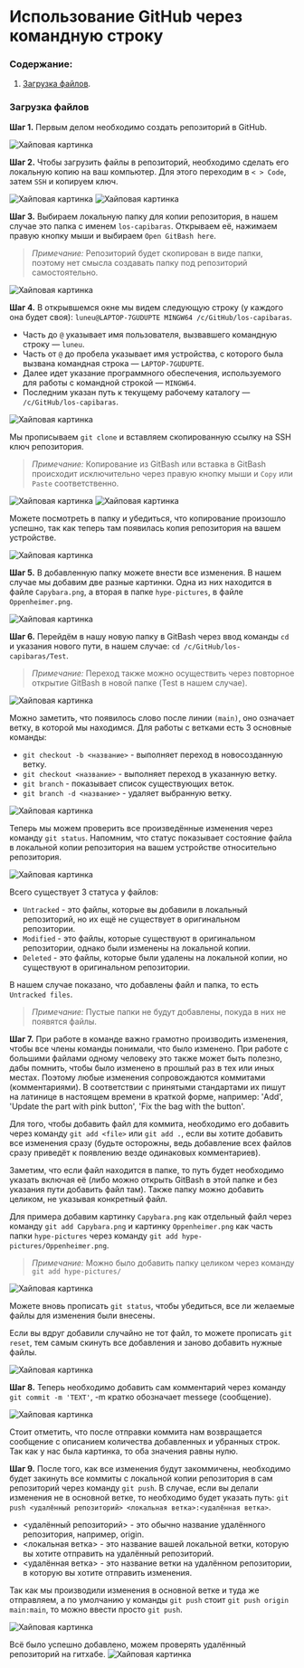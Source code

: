 # Использование GitHub через командную строку
### Содержание:
1. [Загрузка файлов](#загрузка-файлов).

### Загрузка файлов
**Шаг 1.**  Первым делом необходимо создать репозиторий в GitHub.

![Хайповая картинка](/git-and-github/images/image-1.png)

**Шаг 2.** Чтобы загрузить файлы в репозиторий, необходимо сделать его локальную копию на ваш компьютер. Для этого переходим в `< > Code`, затем `SSH` и копируем ключ.

![Хайповая картинка](/git-and-github/images/image-2.png)
![Хайповая картинка](/git-and-github/images/image-3.png)

**Шаг 3.** Выбираем локальную папку для копии репозитория, в нашем случае это папка с именем `los-capibaras`. Открываем её, нажимаем правую кнопку мыши и выбираем `Open GitBash here`.
> *Примечание:* Репозиторий будет скопирован в виде папки, поэтому нет смысла создавать папку под репозиторий самостоятельно.

![Хайповая картинка](/git-and-github/images/image-4.png)

**Шаг 4.** В открывшемся окне мы видем следующую строку (у каждого она будет своя): `luneu@LAPTOP-7GUDUPTE MINGW64 /c/GitHub/los-capibaras`.

- Часть до `@` указывает имя пользователя, вызвавшего командную строку — `luneu`.
- Часть от `@` до пробела указывает имя устройства, с которого была вызвана командная строка — `LAPTOP-7GUDUPTE`.
- Далее идет указание программного обеспечения, используемого для работы с командной строкой — `MINGW64`.
- Последним указан путь к текущему рабочему каталогу — `/c/GitHub/los-capibaras`.

![Хайповая картинка](/git-and-github/images/image-5.png)

Мы прописываем `git clone` и вставляем скопированную ссылку на SSH ключ репозитория.
> *Примечание:* Копирование из GitBash или вставка в GitBash происходит исключительно через правую кнопку мыши и `Copy` или `Paste` соответственно.

![Хайповая картинка](/git-and-github/images/image-6.png)
![Хайповая картинка](/git-and-github/images/image-7.png)

Можете посмотреть в папку и убедиться, что копирование произошло успешно, так как теперь там появилась копия репозитория на вашем устройстве.

![Хайповая картинка](/git-and-github/images/image-8.png)

**Шаг 5.** В добавленную папку можете внести все изменения. В нашем случае мы добавим две разные картинки. Одна из них находится в файле `Capybara.png`, а вторая в папке `hype-pictures`, в файле `Oppenheimer.png`.

![Хайповая картинка](/git-and-github/images/image-9.png)

**Шаг 6.** Перейдём в нашу новую папку в GitBash через ввод команды ``cd`` и указания нового пути, в нашем случае: `cd /c/GitHub/los-capibaras/Test`.
> *Примечание:* Переход также можно осуществить через повторное открытие GitBash в новой папке (Test в нашем случае).

![Хайповая картинка](/git-and-github/images/image-10.png) 

Можно заметить, что появилось слово после линии `(main)`, оно означает ветку, в которой мы находимся. Для работы с ветками есть 3 основные команды:
- `git checkout -b <название>` - выполняет переход в новосозданную ветку.
- `git checkout <название>` - выполняет переход в указанную ветку.
- `git branch` - показывает список существующих веток.
- `git branch -d <название>` - удаляет выбранную ветку.

![Хайповая картинка](/git-and-github/images/image-11.png)

Теперь мы можем проверить все произведённые изменения через команду `git status`. Напомним, что статус показывает состояние файла в локальной копии репозитория на вашем устройстве относительно репозитория.

![Хайповая картинка](/git-and-github/images/image-12.png)

Всего существует 3 статуса у файлов:
- `Untracked` - это файлы, которые вы добавили в локальный репозиторий, но их ещё не существует в оригинальном репозитории.
- `Modified` - это файлы, которые существуют в оригинальном репозитории, однако были изменены на локальной копии.
- `Deleted` - это файлы, которые были удалены на локальной копии, но существуют в оригинальном репозитории.

В нашем случае показано, что добавлены файл и папка, то есть `Untracked files`.
> *Примечание:* Пустые папки не будут добавлены, покуда в них не появятся файлы.

**Шаг 7.** При работе в команде важно грамотно производить изменения, чтобы все члены команды понимали, что было изменено. При работе с большими файлами одному человеку это также может быть полезно, дабы помнить, чтобы было изменено в прошлый раз в тех или иных местах. Поэтому любые изменения сопровождаются коммитами (комментариями). В соответствии с принятыми стандартами их пишут на латинице в настоящем времени в краткой форме, например: 'Add', 'Update the part with pink button', 'Fix the bag with the button'.

Для того, чтобы добавить файл для коммита, необходимо его добавить через команду `git add <file>` или `git add .`, если вы хотите добавить все изменения сразу (будьте осторожны, ведь добавление всех файлов сразу приведёт к появлению везде одинаковых комментариев).

Заметим, что если файл находится в папке, то путь будет необходимо указать включая её (либо можно открыть GitBash в этой папке и без указания пути добавить файл там). Также папку можно добавить целиком, не указывая конкретный файл.

Для примера добавим картинку `Capybara.png` как отдельный файл через команду `git add Capybara.png` и картинку `Oppenheimer.png` как часть папки `hype-pictures` через команду `git add hype-pictures/Oppenheimer.png`. 
> *Примечание:* Можно было добавить папку целиком через команду `git add hype-pictures/`

![Хайповая картинка](/git-and-github/images/image-13.png)

Можете вновь прописать `git status`, чтобы убедиться, все ли желаемые файлы для изменения были внесены.

Если вы вдруг добавили случайно не тот файл, то можете прописать `git reset`, тем самым скинуть все добавления и заново добавить нужные файлы.

![Хайповая картинка](/git-and-github/images/image-14.png)

**Шаг 8.** Теперь необходимо добавить сам комментарий через команду `git commit -m 'TEXT'`, -m кратко обозначает messege (сообщение).

![Хайповая картинка](/git-and-github/images/image-15.png)

Стоит отметить, что после отправки коммита нам возвращается сообщение с описанием количества добавленных и убранных строк. Так как у нас была картинка, то оба значения равны нулю.

**Шаг 9.** После того, как все изменения будут закоммичены, необходимо будет закинуть все коммиты с локальной копии репозитория в сам репозиторий через команду `git push`. В случае, если вы делали изменения не в основной ветке, то необходимо будет указать путь: `git push <удалённый репозиторий> <локальная ветка>:<удалённая ветка>`.
- <удалённый репозиторий> - это обычно название удалённого репозитория, например, origin.
- <локальная ветка> - это название вашей локальной ветки, которую вы хотите отправить на удалённый репозиторий.
- <удалённая ветка> - это название ветки на удалённом репозитории, в которую вы хотите отправить изменения.

Так как мы производили изменения в основной ветке и туда же отправляем, а по умолчанию у команды `git push` стоит `git push origin main:main`, то можно ввести просто `git push`.

![Хайповая картинка](/git-and-github/images/image-16.png)

Всё было успешно добавлено, можем проверять удалённый репозиторий на гитхабе.
![Хайповая картинка](/git-and-github/images/image-17.png)